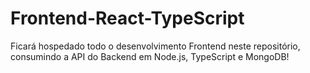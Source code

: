 # Frontend-React-TypeScript
Ficará hospedado todo o desenvolvimento Frontend neste repositório, consumindo a API do Backend em Node.js, TypeScript e MongoDB!
